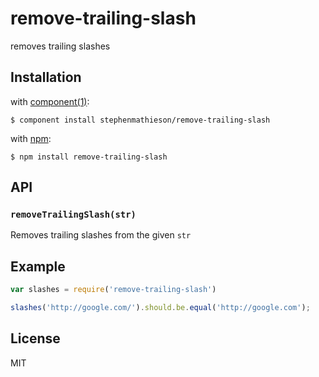 # remove-trailing-slash

removes trailing slashes

## Installation

with [component(1)](http://component.io):

    $ component install stephenmathieson/remove-trailing-slash

with [npm](https://npmjs.org/):

    $ npm install remove-trailing-slash

## API

### `removeTrailingSlash(str)`

Removes trailing slashes from the given `str`

## Example

```js
var slashes = require('remove-trailing-slash')

slashes('http://google.com/').should.be.equal('http://google.com');
```

## License

MIT
